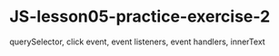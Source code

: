 # JS-lesson05-practice-exercise-2
querySelector, click event, event listeners, event handlers, innerText
